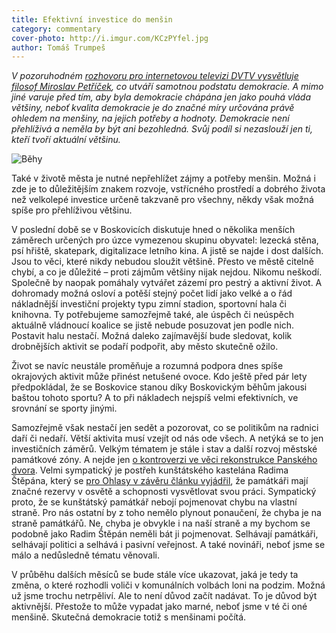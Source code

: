```yaml
---
title: Efektivní investice do menšin
category: commentary
cover-photo: http://i.imgur.com/KCzPYfel.jpg
author: Tomáš Trumpeš
---
```


*V pozoruhodném [rozhovoru pro internetovou televizi DVTV vysvětluje filosof Miroslav Petříček](http://video.aktualne.cz/dvtv/petricek-evropa-se-nesmi-roztristit-nemohla-by-celit-svetu/r~a163cfe42c9211e5989d0025900fea04/), co utváří samotnou podstatu demokracie. A mimo jiné varuje před tím, aby byla demokracie chápána jen jako pouhá vláda většiny, neboť kvalita demokracie je do značné míry určována právě ohledem na menšiny, na jejich potřeby a hodnoty. Demokracie není přehlíživá a neměla by být ani bezohledná. Svůj podíl si nezaslouží jen ti, kteří tvoří aktuální většinu.*

<img src="http://i.imgur.com/KCzPYfe.jpg" alt="Běhy" class="img-responsive">

Také v životě města je nutné nepřehlížet zájmy a potřeby menšin. Možná i zde je to důležitějším znakem rozvoje, vstřícného prostředí a dobrého života než velkolepé investice určeně takzvaně pro všechny, někdy však možná spíše pro přehlíživou většinu. 

V poslední době se v Boskovicích diskutuje hned o několika menších záměrech určených pro úzce vymezenou skupinu obyvatel: lezecká stěna, psí hřiště, skatepark, digitalizace letního kina. A jistě se najde i dost dalších. Jsou to věci, které nikdy nebudou sloužit většině. Přesto ve městě citelně chybí, a co je důležité – proti zájmům většiny nijak nejdou. Nikomu neškodí. Společně by naopak pomáhaly vytvářet zázemí pro pestrý a aktivní život. A dohromady možná osloví a potěší stejný počet lidí jako velké a o řád nákladnější investiční projekty typu zimní stadion, sportovní hala či knihovna. Ty potřebujeme samozřejmě také, ale úspěch či neúspěch aktuálně vládnoucí koalice se jistě nebude posuzovat jen podle nich. Postavit halu nestačí. Možná daleko zajímavější bude sledovat, kolik drobnějších aktivit se podaří podpořit, aby město skutečně ožilo. 

Život se navíc neustále proměňuje a rozumná podpora dnes spíše okrajových aktivit může přinést netušené ovoce. Kdo ještě před pár lety předpokládal, že se Boskovice stanou díky Boskovickým běhům jakousi baštou tohoto sportu? A to při nákladech nejspíš velmi efektivních, ve srovnání se sporty jinými.

Samozřejmě však nestačí jen sedět a pozorovat, co se politikům na radnici daří či nedaří. Větší aktivita musí vzejít od nás ode všech. A netýká se to jen investičních záměrů. Velkým tématem je stále i stav a další rozvoj městské památkové zóny. A nejde jen [o kontroverzi ve věci rekonstrukce Panského dvora](http://ohlasy.info/clanky/2015/07/pansky-dvur-bez-razitka.html). Velmi sympatický je postřeh kunštátského kastelána Radima Štěpána, který se [pro Ohlasy v závěru článku vyjádřil](http://ohlasy.info/clanky/2015/07/kunstatsky-zamek.html), že památkáři mají značné rezervy v osvětě a schopnosti vysvětlovat svou práci. Sympatický proto, že se kunštátský památkář nebojí pojmenovat chybu na vlastní straně. Pro nás ostatní by z toho nemělo plynout ponaučení, že chyba je na straně památkářů. Ne, chyba je obvykle i na naší straně a my bychom se podobně jako Radim Štěpán neměli bát ji pojmenovat. Selhávají památkáři, selhávají politici a selhává i pasivní veřejnost. A také novináři, neboť jsme se málo a nedůsledně tématu věnovali.

V průběhu dalších měsíců se bude stále více ukazovat, jaká je tedy ta změna, o které rozhodli voliči v komunálních volbách loni na podzim. Možná už jsme trochu netrpěliví. Ale to není důvod začít nadávat. To je důvod být aktivnější. Přestože to může vypadat jako marné, neboť jsme v té či oné menšině. Skutečná demokracie totiž s menšinami počítá.


